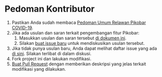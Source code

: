 # Pedoman Kontributor

1. Pastikan Anda sudah membaca [Pedoman Umum Relawan Pikobar COVID-19](https://github.com/jabardigitalservice/pikobar-relawan-readme/blob/master/README.md).
2. Jika ada usulan dan saran terkait pengembangan fitur Pikobar:
    1. Masukkan usulan dan saran tersebut [di dokumen ini](http://bit.ly/UsulanPikobar).
    2. Silakan [buat issue baru](https://github.com/jabardigitalservice/pikobar-flutter/issues/new) untuk mendiskusikan usulan tersebut.
3. Jika tidak punya usulan baru, Anda dapat melihat daftar issue yang ada [di
sini](https://github.com/jabardigitalservice/pikobar-flutter/issues). Silakan terlibat di dalam diskusi.
4. Fork project ini dan lakukan modifikasi.
5. [Buat Pull Request](https://github.com/jabardigitalservice/pikobar-flutter/pulls) dengan memberikan deskripsi yang jelas terkait modifikasi yang dilakukan.
